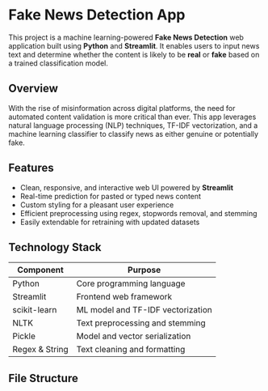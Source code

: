 # Fake News Detection App

This project is a machine learning-powered **Fake News Detection** web application built using **Python** and **Streamlit**. It enables users to input news text and determine whether the content is likely to be **real** or **fake** based on a trained classification model.

## Overview

With the rise of misinformation across digital platforms, the need for automated content validation is more critical than ever. This app leverages natural language processing (NLP) techniques, TF-IDF vectorization, and a machine learning classifier to classify news as either genuine or potentially fake.

## Features

- Clean, responsive, and interactive web UI powered by **Streamlit**
- Real-time prediction for pasted or typed news content
- Custom styling for a pleasant user experience
- Efficient preprocessing using regex, stopwords removal, and stemming
- Easily extendable for retraining with updated datasets

## Technology Stack

| Component       | Purpose                                 |
|----------------|------------------------------------------|
| Python          | Core programming language               |
| Streamlit       | Frontend web framework                  |
| scikit-learn    | ML model and TF-IDF vectorization       |
| NLTK            | Text preprocessing and stemming         |
| Pickle          | Model and vector serialization          |
| Regex & String  | Text cleaning and formatting            |

## File Structure

